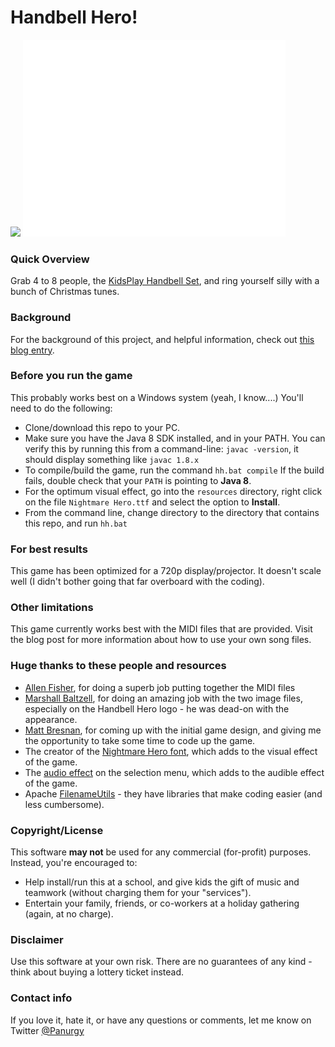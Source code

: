 # Handbell Hero!

<img src="https://raw.githubusercontent.com/panurgy/handbellhero/master/resources/handbell-hero-01.png">

<iframe width="420" height="315" src="//www.youtube.com/embed/MYk857Nckuc" frameborder="0" allowfullscreen></iframe>

### Quick Overview
Grab 4 to 8 people, the [KidsPlay Handbell Set](http://www.grothmusic.com/p-41-kidsplay-8-note-diatonic-handbell-set.aspx), and ring yourself silly with a bunch of Christmas tunes.

### Background
For the background of this project, and helpful information, check out [this blog entry](http://panurgynet.blogspot.com/2014/12/handbell-hero.html).

### Before you run the game
This probably works best on a Windows system (yeah, I know....)
You'll need to do the following:

   * Clone/download this repo to your PC.
   * Make sure you have the Java 8 SDK installed, and in your PATH. You can verify this by running this from a command-line: `javac -version`,  it should display something like `javac 1.8.x`
   * To compile/build the game, run the command `hh.bat compile`  If the build fails, double check that your `PATH` is pointing to **Java 8**.
   * For the optimum visual effect, go into the `resources` directory, right click on the file `Nightmare Hero.ttf` and select the option to **Install**.
   * From the command line, change directory to the directory that contains this repo, and run `hh.bat`
   
### For best results
This game has been optimized for a 720p display/projector.  It doesn't scale well (I didn't bother going that far overboard with the coding).

### Other limitations
This game currently works best with the MIDI files that are provided. Visit the blog post for more information about how to use your own song files.

### Huge thanks to these people and resources

   * [Allen Fisher](https://twitter.com/allen_fisher), for doing a superb job putting together the MIDI files
   * [Marshall Baltzell](https://twitter.com/Marshall__Arts), for doing an amazing job with the two image files, especially on the Handbell Hero logo - he was dead-on with the appearance.
   * [Matt Bresnan](https://www.linkedin.com/pub/matt-bresnan/1/969/169), for coming up with the initial game design, and giving me the opportunity to take some time to code up the game.
   * The creator of the [Nightmare Hero font](http://www.dafont.com/nightmare-hero.font), which adds to the visual effect of the game.
   * The [audio effect](http://grooveshark.com/#!/album/The+Recordist+Free+Sound+FX/3955075) on the selection menu, which adds to the audible effect of the game.
   * Apache [FilenameUtils](http://commons.apache.org/proper/commons-io/apidocs/org/apache/commons/io/FilenameUtils.html) - they have libraries that make coding easier (and less cumbersome).
   
### Copyright/License

This software **may not** be used for any commercial (for-profit) purposes. Instead, you're encouraged to:

   * Help install/run this at a school, and give kids the gift of music and teamwork (without charging them for your "services").
   * Entertain your family, friends, or co-workers at a holiday gathering (again, at no charge).
   
### Disclaimer

Use this software at your own risk. There are no guarantees	of any kind - think about buying a lottery ticket instead.


### Contact info

If you love it, hate it, or have any questions or comments, let me know on Twitter [@Panurgy](https://twitter.com/panurgy)
